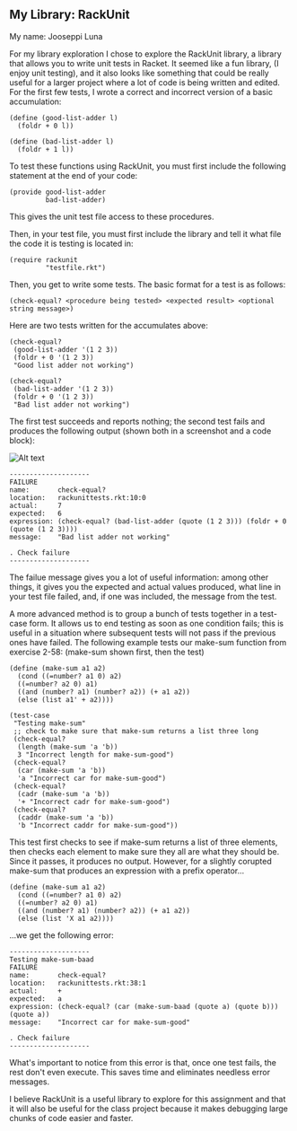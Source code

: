 ## My Library: RackUnit
My name: Jooseppi Luna

For my library exploration I chose to explore the RackUnit library, a library that allows you to write unit tests in Racket.  It seemed like a fun library, (I enjoy unit testing), and it also looks like something that could be really useful for a larger project where a lot of code is being written and edited.  For the first few tests, I wrote a correct and incorrect version of a basic accumulation:

``` racket
(define (good-list-adder l)
  (foldr + 0 l))

(define (bad-list-adder l)
  (foldr + 1 l))
```
To test these functions using RackUnit, you must first include the following statement at the end of your code:
``` racket
(provide good-list-adder
         bad-list-adder)
```
This gives the unit test file access to these procedures.

Then, in your test file, you must first include the library and tell it what file the code it is testing is located in:
```racket
(require rackunit
         "testfile.rkt")
```
Then, you get to write some tests.  The basic format for a test is as follows:
```racket
(check-equal? <procedure being tested> <expected result> <optional string message>)
```
Here are two tests written for the accumulates above:
```racket
(check-equal?
 (good-list-adder '(1 2 3))
 (foldr + 0 '(1 2 3))
 "Good list adder not working")

(check-equal?
 (bad-list-adder '(1 2 3))
 (foldr + 0 '(1 2 3))
 "Bad list adder not working")
 ```
 The first test succeeds and reports nothing; the second test fails and produces the following output (shown both in a screenshot and a code block):

![Alt text](/FP1/rack-unit.png?raw=true "Optional Title")
 
```
--------------------
FAILURE
name:       check-equal?
location:   rackunittests.rkt:10:0
actual:     7
expected:   6
expression: (check-equal? (bad-list-adder (quote (1 2 3))) (foldr + 0 (quote (1 2 3))))
message:    "Bad list adder not working"

. Check failure
--------------------
```
The failue message gives you a lot of useful information: among other things, it gives you the expected and actual values produced, what line in your test file failed, and, if one was included, the message from the test.

A more advanced method is to group a bunch of tests together in a test-case form.  It allows us to end testing as soon as one condition fails; this is useful in a situation where subsequent tests will not pass if the previous ones have failed.  The following example tests our make-sum function from exercise 2-58: (make-sum shown first, then the test)
```racket
(define (make-sum a1 a2)
  (cond ((=number? a1 0) a2)
  ((=number? a2 0) a1)
  ((and (number? a1) (number? a2)) (+ a1 a2))
  (else (list a1' + a2))))
```
```racket
(test-case
 "Testing make-sum"
 ;; check to make sure that make-sum returns a list three long
 (check-equal?
  (length (make-sum 'a 'b))
  3 "Incorrect length for make-sum-good")
 (check-equal?
  (car (make-sum 'a 'b))
  'a "Incorrect car for make-sum-good")
 (check-equal?
  (cadr (make-sum 'a 'b))
  '+ "Incorrect cadr for make-sum-good")
 (check-equal?
  (caddr (make-sum 'a 'b))
  'b "Incorrect caddr for make-sum-good"))
```
This test first checks to see if make-sum returns a list of three elements, then checks each element to make sure they all are what they should be.  Since it passes, it produces no output.  However, for a slightly corupted make-sum that produces an expression with a prefix operator...
```racket
(define (make-sum a1 a2)
  (cond ((=number? a1 0) a2)
  ((=number? a2 0) a1)
  ((and (number? a1) (number? a2)) (+ a1 a2))
  (else (list 'X a1 a2))))
```
...we get the following error:
```
--------------------
Testing make-sum-baad
FAILURE
name:       check-equal?
location:   rackunittests.rkt:38:1
actual:     +
expected:   a
expression: (check-equal? (car (make-sum-baad (quote a) (quote b))) (quote a))
message:    "Incorrect car for make-sum-good"

. Check failure
--------------------
```
What's important to notice from this error is that, once one test fails, the rest don't even execute.  This saves time and eliminates needless error messages.

I believe RackUnit is a useful library to explore for this assignment and that it will also be useful for the class project because it makes debugging large chunks of code easier and faster.
